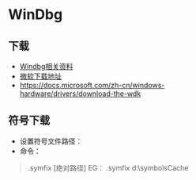 # WinDbg

## 下载

- [Windbg相关资料](http://www.windbg.org/)
- [微软下载地址](https://docs.microsoft.com/zh-cn/windows-hardware/drivers/debugger/debugger-download-tools)
- https://docs.microsoft.com/zh-cn/windows-hardware/drivers/download-the-wdk

## 符号下载

- 设置符号文件路径：
- 命令：

> .symfix [绝对路径]
> EG：
> .symfix d:\symbolsCache
